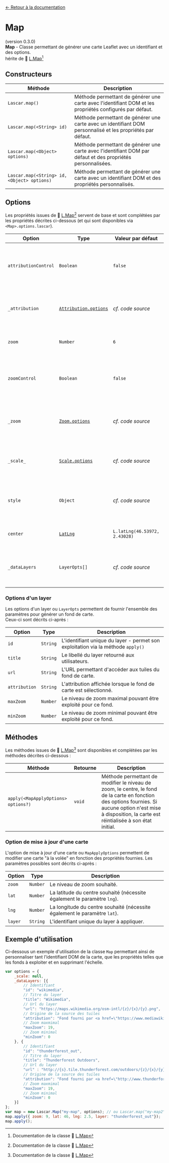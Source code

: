 [&larr; Retour à la documentation](/documentation.md)

# Map

(version 0.3.0)   
**Map** - Classe permettant de générer une carte Leaflet avec un identifiant et des options.   
<i class="fas fa-link"></i> hérite de 🍃 [L.Map](https://leafletjs.com/reference.html#map)[^1]

## Constructeurs

| Méthode | Description |
|---------|-------------|
| `Lascar.map()` | Méthode permettant de générer une carte avec l'identifiant DOM et les propriétés configurés par défaut. |
| `Lascar.map(<String> id)` | Méthode permettant de générer une carte avec un identifiant DOM personnalisé et les propriétés par défaut. |
| `Lascar.map(<Object> options)` | Méthode permettant de générer une carte avec l'identifiant DOM par défaut et des propriétés personnalisées. |
| `Lascar.map(<String> id, <Object> options)` | Méthode permettant de générer une carte avec un identifiant DOM et des propriétés personnalisés. |

## Options
Les propriétés issues de 🍃 [L.Map](https://leafletjs.com/reference.html#map)[^1] servent de base et sont complétées par les propriétés décrites ci-dessous (et qui sont disponibles via `<Map>.options.lascar`).

| Option | Type | Valeur par défaut | Description |
|--------|------|-------------------|-------------|
| `attributionControl` | `Boolean` | `false` | Indicateur permettant de neutraliser la génération automatique du contrôle d'attribution. |
| `_attribution` | [`Attribution.options`](https://leafletjs.com/reference.html#control-attribution-option) | *cf. code source* | Les propriétés permettant de générer le nouveau contrôle d'attribution. |
| `zoom` | `Number` | `6` | Niveau de zoom par défaut de la carte. |
| `zoomControl` | `Boolean` | `false` | Indicateur permettant de neutraliser la génération automatique du contrôle de zoom. |
| `_zoom` | [`Zoom.options`](https://leafletjs.com/reference.html#control-zoom-option) | *cf. code source* | Les propriétés permettant de générer le nouveau contrôle de zoom. |
| `_scale_` | [`Scale.options`](https://leafletjs.com/reference.html#control-scale-option) | *cf. code source* | Les propriétés permettant de générer le nouveau contrôle pour l'échelle. |
| `style` | `Object` | *cf. code source* | Propriétés de style CSS à appliquer sur la carte lors de sa génération. |
| `center` |  [`LatLng`](https://leafletjs.com/reference.html#latlng) | `L.latLng(46.53972, 2.43028)` | Coordonnnées par défaut du centre de la carte. |
| `_dataLayers` | `LayerOpts[]` | *cf. code source* | Tableau de l'ensemble des options de layers à intégrer sur la carte. |

### Options d'un layer
Les options d'un layer ou `LayerOpts` permettent de fournir l'ensemble des paramètres pour générer un fond de carte.   
Ceux-ci sont décrits ci-après :

| Option | Type | Description |
|--------|------|-------------|
| `id` | `String` | L'identifiant unique du layer - permet son exploitation via la méthode `apply()` |
| `title` | `String` | Le libellé du layer retourné aux utilisateurs. |
| `url` | `String` | L'URL permettant d'accéder aux tuiles du fond de carte. |
| `attribution` | `String` | L'attribution affichée lorsque le fond de carte est sélectionné. |
| `maxZoom` | `Number` | Le niveau de zoom maximal pouvant être exploité pour ce fond. |
| `minZoom` | `Number` | Le niveau de zoom minimal pouvant être exploité pour ce fond. |

## Méthodes
Les méthodes issues de 🍃 [L.Map](https://leafletjs.com/reference.html#map)[^1] sont disponibles et complétées par les méthodes décrites ci-dessous :

| Méthode | Retourne | Description |
|---------|----------|-------------|
| `apply(<MapApplyOptions> options?)` | `void` | Méthode permettant de modifier le niveau de zoom, le centre, le fond de la carte en fonction des options fournies. Si aucune option n'est mise à disposition, la carte est réintialisée à son état initial. |

### Option de mise à jour d'une carte
L'option de mise à jour d'une carte ou `MapApplyOptions` permettent de modifier une carte "à la volée" en fonction des propriétés fournies.
Les paramètres possibles sont décrits ci-après :

| Option | Type | Description |
|--------|------|-------------|
| `zoom` | `Number` | Le niveau de zoom souhaité. |
| `lat` | `Number` | La latitude du centre souhaité (nécessite également le paramètre `lng`). |
| `lng` | `Number` | La longitude du centre souhaité (nécessite également le paramètre `lat`). |
| `layer` | `String` | L'identifiant unique du layer à appliquer. |

## Exemple d'utilisation

Ci-dessous un exemple d'utilisation de la classe `Map` permettant ainsi de personnaliser tant l'identifiant DOM de la carte, que les propriétés telles que les fonds à exploiter et en supprimant l'échelle.

```javascript
var options = { 
    _scale: null, 
    _dataLayers: [{
        // Identifiant 
        "id": "wikimedia",
        // Titre du layer
        "title": "Wikimedia",
        // Url du layer 
        "url": "https://maps.wikimedia.org/osm-intl/{z}/{x}/{y}.png",
        // Origine de la source des tuiles
        "attribution": "Fond fourni par <a href=\"https://www.mediawiki.org/wiki/Maps\">Wikimedia Maps</a>",
        // Zoom maxmimal
        "maxZoom": 19,
        // Zoom minimal
        "minZoom": 0
    }, {
        // Identifiant 
        "id": "thunderforest_out",
        // Titre du layer
        "title": "Thunderforest Outdoors",
        // Url du layer 
        "url" : "http://{s}.tile.thunderforest.com/outdoors/{z}/{x}/{y}.png",
        // Origine de la source des tuiles
        "attribution": "Fond fourni par <a href=\"http://www.thunderforest.com/outdoors/\">Thunderforest</a>",
        // Zoom maxmimal
        "maxZoom": 19,
        // Zoom minimal
        "minZoom": 0
    }]
};
var map = new Lascar.Map("my-map", options); // ou Lascar.map("my-map2", options);
map.apply({ zoom: 9, lat: 46, lng: 2.5, layer: "thunderforest_out"});
map.apply();
``` 


<script type="text/javascript">
window.onload = function() {
    var options = { 
        _scale: null, 
        _dataLayers: [{
            // Identifiant 
            "id": "wikimedia",
            // Titre du layer
            "title": "Wikimedia",
            // Url du layer 
            "url": "https://maps.wikimedia.org/osm-intl/{z}/{x}/{y}.png",
            // Origine de la source des tuiles
            "attribution": "Fond fourni par <a href=\"https://www.mediawiki.org/wiki/Maps\">Wikimedia Maps</a>",
            // Zoom maxmimal
            "maxZoom": 19,
            // Zoom minimal
            "minZoom": 0
        }, {
            // Identifiant 
            "id": "thunderforest_out",
            // Titre du layer
            "title": "Thunderforest Outdoors",
            // Url du layer 
            "url" : "http://{s}.tile.thunderforest.com/outdoors/{z}/{x}/{y}.png",
            // Origine de la source des tuiles
            "attribution": "Fond fourni par <a href=\"http://www.thunderforest.com/outdoors/\">Thunderforest</a>",
            // Zoom maxmimal
            "maxZoom": 19,
            // Zoom minimal
            "minZoom": 0
        }]
    };
    var map = new Lascar.Map("my-map", options); // ou Lascar.map("my-map2", options);
    // map.apply({ zoom: 9, lat: 46, lng: 2.5, layer: "thunderforest_out"});
    // map.apply();
}
</script>

[^1]: Documentation de la classe 🍃 [L.Map](https://leafletjs.com/reference.html#map)